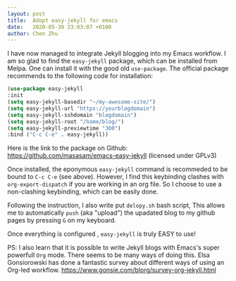 ```yaml
---
layout: post
title:  Adopt easy-jekyll for emacs
date:   2020-05-30 23:03:07 +0100
author: Chen Zhu
---
```


I have now managed to integrate Jekyll blogging into my Emacs workflow. I am so glad to find the ``easy-jekyll`` package, which can be installed from Melpa. One can install it with the good old ```use-package```. The official package recommends to the following code for installation: 

~~~lisp 
(use-package easy-jekyll
:init
(setq easy-jekyll-basedir "~/my-awesome-site/")
(setq easy-jekyll-url "https://yourblogdomain")
(setq easy-jekyll-sshdomain "blogdomain")
(setq easy-jekyll-root "/home/blog/")
(setq easy-jekyll-previewtime "300")
:bind ("C-c C-e" . easy-jekyll))
~~~

Here is the link to the package on Github:
https://github.com/masasam/emacs-easy-jekyll (licensed under GPLv3)

Once installed, the eponymous ```easy-jekyll``` command is recommeded to be bound to ```C-c C-e``` (see above). However, I find this keybinding clashes with ```org-export-dispatch``` if you are working in an org file. So I choose to use a non-clashing keybinding, which can be easily done.

Following the instruction, I also write put ```delopy.sh``` bash script,  This allows me to automatically ```push``` (aka "upload") the upadated blog to my github pages by pressing ```G``` on my keyboard. 

Once everything is configured , ```easy-jekyll``` is truly EASY to use!

PS: I also learn that it is possible to  write Jekyll blogs with Emacs's super powerfull ```Org``` mode. There seems to be many ways of doing this. Elsa Gonsiorowski has done a fantastic survey about different ways of using an Org-led workflow. https://www.gonsie.com/blorg/survey-org-jekyll.html
